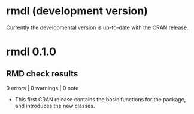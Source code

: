 # rmdl (development version)

Currently the developmental version is up-to-date with the CRAN release.

# rmdl 0.1.0

## RMD check results

0 errors | 0 warnings | 0 note

* This first CRAN release contains the basic functions for the package, and introduces the new classes.

